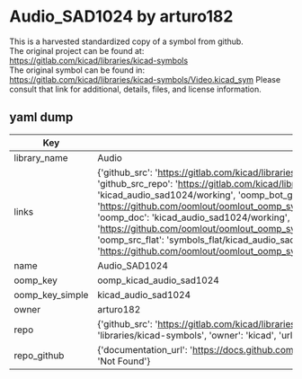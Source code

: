 # Audio_SAD1024 by arturo182  
This is a harvested standardized copy of a symbol from github.  
The original project can be found at:  
https://gitlab.com/kicad/libraries/kicad-symbols  
The original symbol can be found in:
https://gitlab.com/kicad/libraries/kicad-symbols/Video.kicad_sym
Please consult that link for additional, details, files, and license information.  
## yaml dump  
| Key | Value |  
| --- | --- |  
| library_name | Audio |  
| links | {'github_src': 'https://gitlab.com/kicad/libraries/kicad-symbols/Video.kicad_sym', 'github_src_repo': 'https://gitlab.com/kicad/libraries/kicad-symbols', 'oomp_bot': 'kicad_audio_sad1024/working', 'oomp_bot_github': 'https://github.com/oomlout/oomlout_oomp_symbol_bot/tree/main/kicad_audio_sad1024/working', 'oomp_doc': 'kicad_audio_sad1024/working', 'oomp_doc_github': 'https://github.com/oomlout/oomlout_oomp_symbol_doc/tree/main/kicad_audio_sad1024/working', 'oomp_src_flat': 'symbols_flat/kicad_audio_sad1024/working', 'oomp_src_flat_github': 'https://github.com/oomlout/oomlout_oomp_symbol_src/tree/main/kicad_audio_sad1024/working'} |  
| name | Audio_SAD1024 |  
| oomp_key | oomp_kicad_audio_sad1024 |  
| oomp_key_simple | kicad_audio_sad1024 |  
| owner | arturo182 |  
| repo | {'github_src': 'https://gitlab.com/kicad/libraries/kicad-symbols/Video.kicad_sym', 'name': 'libraries/kicad-symbols', 'owner': 'kicad', 'url': 'https://gitlab.com/kicad/libraries/kicad-symbols'} |  
| repo_github | {'documentation_url': 'https://docs.github.com/rest/repos/repos#get-a-repository', 'message': 'Not Found'} |  

